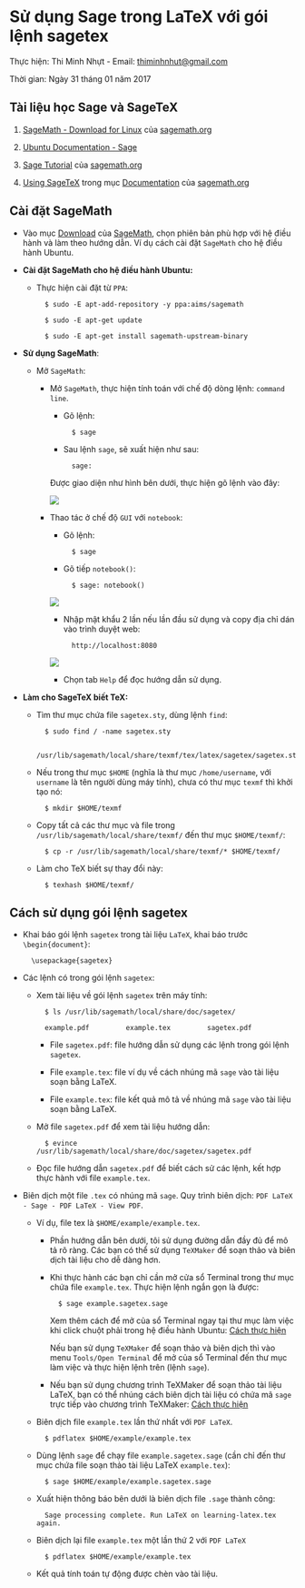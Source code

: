 # Sử dụng Sage trong LaTeX với gói lệnh sagetex

Thực hiện: Thi Minh Nhựt - Email: thiminhnhut@gmail.com

Thời gian: Ngày 31 tháng 01 năm 2017

## Tài liệu học Sage và SageTeX

1. [SageMath - Download for Linux](http://www.sagemath.org/download-linux.html) của [sagemath.org](http://www.sagemath.org/)

2. [Ubuntu Documentation - Sage](https://help.ubuntu.com/community/SAGE)

3. [Sage Tutorial](http://doc.sagemath.org/html/en/tutorial/) của [sagemath.org](http://www.sagemath.org/)

4. [Using SageTeX](http://doc.sagemath.org/html/en/tutorial/sagetex.html) trong mục [Documentation](http://doc.sagemath.org/) của [sagemath.org](http://www.sagemath.org/)

## Cài đặt SageMath

* Vào mục [Download](http://www.sagemath.org/download.html) của [SageMath](http://www.sagemath.org/), 
chọn phiên bản phù hợp với hệ điều hành và làm theo hướng dẫn. 
Ví dụ cách cài đặt `SageMath` cho hệ điều hành Ubuntu.

* **Cài đặt SageMath cho hệ điều hành Ubuntu:**

	+ Thực hiện cài đặt từ `PPA`:
	
			$ sudo -E apt-add-repository -y ppa:aims/sagemath
			
			$ sudo -E apt-get update
			
			$ sudo -E apt-get install sagemath-upstream-binary
			
* **Sử dụng SageMath**:

	+ Mở `SageMath`:
		
		- Mở `SageMath`, thực hiện tính toán với chế độ dòng lệnh: `command line`.
			
			* Gõ lệnh:
			
					$ sage
			
			* Sau lệnh `sage`, sẽ xuất hiện như sau:
			
					sage:
			
			Được giao diện như hình bên dưới, thực hiện gõ lệnh vào đây:
			
			![](https://raw.githubusercontent.com/thiminhnhut/latex/master/sagetex/images/sage-1.png)
		
		- Thao tác ở chế độ `GUI` với `notebook`:
		
			* Gõ lệnh:
					
					$ sage
					
			* Gõ tiếp `notebook()`:
			
					$ sage: notebook()
						
			![](https://raw.githubusercontent.com/thiminhnhut/latex/master/sagetex/images/sage-2.png)
		
			* Nhập mật khẩu 2 lần nếu lần đầu sử dụng và copy địa chỉ dán vào trình duyệt web:
		
					http://localhost:8080
					
			![](https://raw.githubusercontent.com/thiminhnhut/latex/master/sagetex/images/sage-3.png)
				
			* Chọn tab `Help` để đọc hướng dẫn sử dụng.

* **Làm cho SageTeX biết TeX:**

	+ Tìm thư mục chứa file `sagetex.sty`, dùng lệnh `find`:
	
			$ sudo find / -name sagetex.sty
			
			/usr/lib/sagemath/local/share/texmf/tex/latex/sagetex/sagetex.sty
						
	+ Nếu trong thư mục `$HOME` (nghĩa là thư mục `/home/username`, với `username` là tên người dùng máy tính), 
	chưa có thư mục `texmf` thì khởi tạo nó:

			$ mkdir $HOME/texmf
			
	+ Copy tất cả các thư mục và file trong `/usr/lib/sagemath/local/share/texmf/` đến thư mục `$HOME/texmf/`:
	
			$ cp -r /usr/lib/sagemath/local/share/texmf/* $HOME/texmf/
			
	+ Làm cho TeX biết sự thay đổi này:
	
			$ texhash $HOME/texmf/

## Cách sử dụng gói lệnh sagetex

* Khai báo gói lệnh `sagetex` trong tài liệu `LaTeX`, khai báo trước `\begin{document}`:

		\usepackage{sagetex}
		
* Các lệnh có trong gói lệnh `sagetex`:

	+ Xem tài liệu về gói lệnh `sagetex` trên máy tính:
	
			$ ls /usr/lib/sagemath/local/share/doc/sagetex/
		
			example.pdf 		example.tex 		sagetex.pdf

		- File `sagetex.pdf`: file hướng dẫn sử dụng các lệnh trong gói lệnh `sagetex`.		
		
		- File `example.tex`: file ví dụ về cách nhúng mã `sage` vào tài liệu soạn bằng LaTeX.
		
		- File `example.tex`: file kết quả mô tả về nhúng mã `sage` vào tài liệu soạn bằng LaTeX.

	+ Mở file `sagetex.pdf` để xem tài liệu hướng dẫn:
	
			$ evince /usr/lib/sagemath/local/share/doc/sagetex/sagetex.pdf
			
	+ Đọc file hướng dẫn `sagetex.pdf` để biết cách sử các lệnh, kết hợp thực hành với file  `example.tex`.
			
* Biên dịch một file `.tex` có nhúng mã `sage`. Quy trình biên dịch: `PDF LaTeX - Sage - PDF LaTeX - View PDF`.

	+ Ví dụ, file tex là `$HOME/example/example.tex`.
	
		- Phần hướng dẫn bên dưới, tôi sử dụng đường dẫn đầy đủ để mô tả rõ ràng. 
		Các bạn có thể sử dụng `TeXMaker` để soạn thảo và biên dịch tài liệu cho dễ dàng hơn.
		
		- Khi thực hành các bạn chỉ cần mở cửa sổ Terminal trong thư mục chứa file `example.tex`. 
		Thực hiện lệnh ngắn gọn là được:
		
				$ sage example.sagetex.sage
				
			Xem thêm cách để mở của sổ Terminal ngay tại thư mục làm việc khi click chuột phải 
			trong hệ điều hành Ubuntu: [Cách thực hiện](https://github.com/thiminhnhut/ubuntu/blob/master/tips/open-terminal-here/open-terminal-here.md)
		
			Nếu bạn sử dụng `TeXMaker` để soạn thảo và biên dịch thì vào menu `Tools/Open Terminal` 
			để mở của sổ Terminal đến thư mục làm việc và thực hiện lệnh trên (lệnh `sage`).
		
		- Nếu bạn sử dụng chương trình TeXMaker để soạn thảo tài liệu LaTeX, bạn có thể nhúng cách biên dịch 
		tài liệu có chứa mã `sage` trực tiếp vào chương trình TeXMaker: [Cách thực hiện](https://github.com/thiminhnhut/latex/tree/master/sagetex/sage-texmaker.md)				

	+ Biên dịch file `example.tex` lần thứ nhất với `PDF LaTeX`.
	
			$ pdflatex $HOME/example/example.tex
	
	+ Dùng lệnh `sage` để chạy file `example.sagetex.sage` (cần chỉ đến thư mục chứa file soạn thảo 
	tài liệu LaTeX `example.tex`):
		
			$ sage $HOME/example/example.sagetex.sage
	
	+ Xuất hiện thông báo bên dưới là biên dịch file `.sage` thành công:
	
			Sage processing complete. Run LaTeX on learning-latex.tex again.
			
	+ Biên dịch lại file `example.tex` một lần thứ 2 với `PDF LaTeX`
	
			$ pdflatex $HOME/example/example.tex
	
	+ Kết quả tính toán tự động được chèn vào tài liệu.
